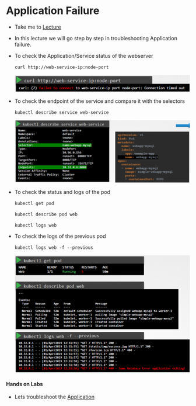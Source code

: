# Application Failure
  
  - Take me to [Lecture](https://kodekloud.com/topic/application-failure/)

  - In this lecture we will go step by step in troubleshooting Application failure.

  - To check the Application/Service status of the webserver

    ```
    curl http://web-service-ip:node-port
    ```

    ![app](../images/app.PNG)

  - To check the endpoint of the service and compare it with the selectors

    ```
    kubectl describe service web-service
    ```   

    ![svc](../images/svc.PNG)


  - To check the status and logs of the pod

    ```
    kubectl get pod
    ```

    ```
    kubectl describe pod web
    ```

    ```
    kubectl logs web
    ```

  - To check the logs of the previous pod

    ```
    kubectl logs web -f --previous
    ```
    
    ![db](../images/db.PNG)


  #### Hands on Labs

  - Lets troubleshoot the [Application](https://kodekloud.com/topic/practice-test-application-failure/)